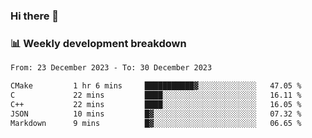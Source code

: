 ### Hi there 👋

### 📊 Weekly development breakdown
<!--START_SECTION:waka-->

```txt
From: 23 December 2023 - To: 30 December 2023

CMake         1 hr 6 mins     ███████████▓░░░░░░░░░░░░░   47.05 %
C             22 mins         ████░░░░░░░░░░░░░░░░░░░░░   16.11 %
C++           22 mins         ████░░░░░░░░░░░░░░░░░░░░░   16.05 %
JSON          10 mins         █▓░░░░░░░░░░░░░░░░░░░░░░░   07.32 %
Markdown      9 mins          █▓░░░░░░░░░░░░░░░░░░░░░░░   06.65 %
```

<!--END_SECTION:waka-->
